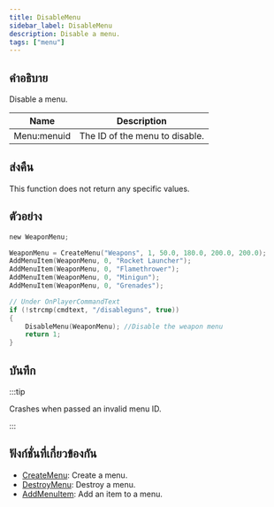 ```yaml
---
title: DisableMenu
sidebar_label: DisableMenu
description: Disable a menu.
tags: ["menu"]
---
```


## คำอธิบาย

Disable a menu.

| Name        | Description                    |
| ----------- | ------------------------------ |
| Menu:menuid | The ID of the menu to disable. |

## ส่งคืน

This function does not return any specific values.

## ตัวอย่าง

```c
new WeaponMenu;

WeaponMenu = CreateMenu("Weapons", 1, 50.0, 180.0, 200.0, 200.0);
AddMenuItem(WeaponMenu, 0, "Rocket Launcher");
AddMenuItem(WeaponMenu, 0, "Flamethrower");
AddMenuItem(WeaponMenu, 0, "Minigun");
AddMenuItem(WeaponMenu, 0, "Grenades");

// Under OnPlayerCommandText
if (!strcmp(cmdtext, "/disableguns", true))
{
    DisableMenu(WeaponMenu); //Disable the weapon menu
    return 1;
}
```

## บันทึก

:::tip

Crashes when passed an invalid menu ID.

:::

## ฟังก์ชั่นที่เกี่ยวข้องกัน

- [CreateMenu](CreateMenu): Create a menu.
- [DestroyMenu](DestroyMenu): Destroy a menu.
- [AddMenuItem](AddMenuItem): Add an item to a menu.
